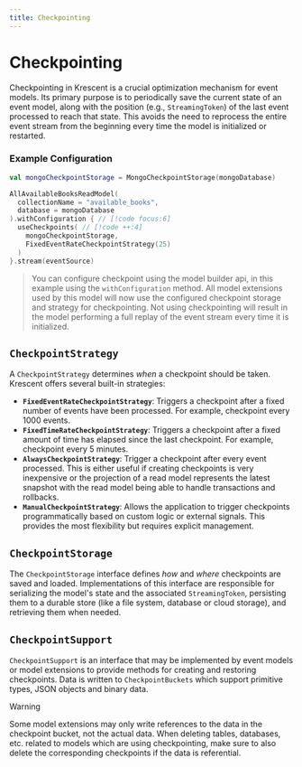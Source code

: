 ```yaml
---
title: Checkpointing
---
```


# Checkpointing

Checkpointing in Krescent is a crucial optimization mechanism for event models. Its primary purpose is to periodically
save the current state of an event model, along with the position (e.g., `StreamingToken`) of the last event processed
to reach that state. This avoids the need to reprocess the entire event stream from the beginning every time the model
is initialized or restarted.

### Example Configuration

```kotlin
val mongoCheckpointStorage = MongoCheckpointStorage(mongoDatabase)

AllAvailableBooksReadModel(
  collectionName = "available_books",
  database = mongoDatabase
).withConfiguration { // [!code focus:6]
  useCheckpoints( // [!code ++:4]
    mongoCheckpointStorage,
    FixedEventRateCheckpointStrategy(25)
  )
}.stream(eventSource)
```

> You can configure checkpoint using the model builder api, in this example using the `withConfiguration` method.
> All model extensions used by this model will now use the configured checkpoint storage and strategy for checkpointing.
> Not using checkpointing will result in the model performing a full replay of the event stream every time it is
> initialized.

## `CheckpointStrategy`

A `CheckpointStrategy` determines *when* a checkpoint should be taken. Krescent offers several built-in strategies:

- **`FixedEventRateCheckpointStrategy`**: Triggers a checkpoint after a fixed number of events have been processed. For
  example, checkpoint every 1000 events.
- **`FixedTimeRateCheckpointStrategy`**: Triggers a checkpoint after a fixed amount of time has elapsed since the last
  checkpoint. For example, checkpoint every 5 minutes.
- **`AlwaysCheckpointStrategy`**: Trigger a checkpoint after every event processed. This is either useful if creating
  checkpoints is very inexpensive or the projection of a read model represents the latest snapshot with the read model
  being able to handle transactions and rollbacks.
- **`ManualCheckpointStrategy`**: Allows the application to trigger checkpoints programmatically based on custom logic
  or external signals. This provides the most flexibility but requires explicit management.

## `CheckpointStorage`

The `CheckpointStorage` interface defines *how* and *where* checkpoints are saved and loaded. Implementations of this
interface are responsible for serializing the model's state and the associated `StreamingToken`, persisting them to a
durable store (like a file system, database or cloud storage), and retrieving them when needed.

## `CheckpointSupport`

`CheckpointSupport` is an interface that may be implemented by event models or model extensions to provide
methods for creating and restoring checkpoints. Data is written to `CheckpointBuckets` which support primitive
types, JSON objects and binary data.

> [!WARNING]
> Some model extensions may only write references to the data in the checkpoint bucket, not the actual data. When
> deleting tables, databases, etc. related to models which are using checkpointing, make sure to also delete the
> corresponding checkpoints if the data is referential.